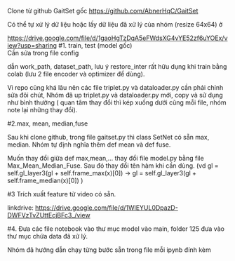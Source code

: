 Clone từ github GaitSet gốc https://github.com/AbnerHqC/GaitSet


Có thể tự xử lý dữ liệu hoặc lấy dữ liệu đã xử lý của nhóm (resize 64x64) ở 

https://drive.google.com/file/d/1gaoHgTzDqA5eFWdsXG4vYE52zf6uYOEx/view?usp=sharing
#1. train, test (model gốc)     
Cần sửa trong file config


dẫn work_path, dataset_path, lưu ý restore_inter rất hữu dụng khi train bằng colab (lưu 2 file encoder và optimizer để dùng).


Vì repo cũng khá lâu nên các file triplet.py và dataloader.py cần phải chỉnh sửa đôi chút, Nhóm đã up triplet.py và dataloader.py mới, copy và sử dụng như bình thường ( quan tâm thay đổi thì kép xuống dưới cũng mỗi file, nhóm note lại những thay đổi).


#2.max, mean, median,fuse


Sau khi clone github, trong file gaitset.py thì class SetNet có sẵn max, median. Nhóm tự định nghĩa thêm def mean và def fuse.


Muốn thay đổi giữa def max,mean,...  thay đổi file model.py bằng file Max_Mean_Median_Fuse. Sau đó thay đổi tên hàm khi cần dùng. (vd gl = self.gl_layer3(gl + self.frame_max(x)[0]) -> gl = self.gl_layer3(gl + self.frame_median(x)[0]) )


#3 Trích xuất feature từ video có sẵn. 

linkdrive: https://drive.google.com/file/d/1WlEYUL0DpazD-DWFVzTvZUttEcjBFc3_/view

#4. Đưa các file notebook vào thư mục model vào main, folder 125 đưa vào thư mục chứa data đã xử lý.

Nhóm đã hướng dẫn chạy từng bước sẵn trong file mỗi ipynb đính kèm
